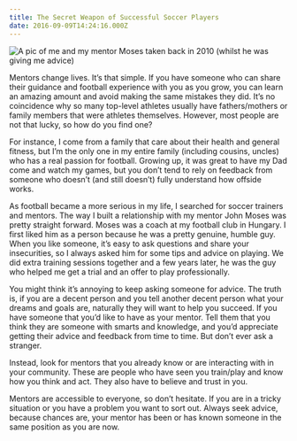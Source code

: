 ```yaml
---
title: The Secret Weapon of Successful Soccer Players
date: 2016-09-09T14:24:16.000Z
---
```

![A pic of me and my mentor Moses taken back in 2010 (whilst he was giving me advice)](/img/blog/me-and-moses.jpg)

Mentors change lives. It’s that simple. If you have someone who can share their guidance and football experience with you as you grow, you can learn an amazing amount and avoid making the same mistakes they did. It’s no coincidence why so many top-level athletes usually have fathers/mothers or family members that were athletes themselves. However, most people are not that lucky, so how do you find one?

For instance, I come from a family that care about their health and general fitness, but I’m the only one in my entire family (including cousins, uncles) who has a real passion for football. Growing up, it was great to have my Dad come and watch my games, but you don’t tend to rely on feedback from someone who doesn’t (and still doesn’t) fully understand how offside works.

As football became a more serious in my life, I searched for soccer trainers and mentors. The way I built a relationship with my mentor John Moses was pretty straight forward. Moses was a coach at my football club in Hungary. I first liked him as a person because he was a pretty genuine, humble guy. When you like someone, it’s easy to ask questions and share your insecurities, so I always asked him for some tips and advice on playing. We did extra training sessions together and a few years later, he was the guy who helped me get a trial and an offer to play professionally.

You might think it’s annoying to keep asking someone for advice. The truth is, if you are a decent person and you tell another decent person what your dreams and goals are, naturally they will want to help you succeed. If you have someone that you’d like to have as your mentor. Tell them that you think they are someone with smarts and knowledge, and you’d appreciate getting their advice and feedback from time to time. But don’t ever ask a stranger.

Instead, look for mentors that you already know or are interacting with in your community. These are people who have seen you train/play and know how you think and act. They also have to believe and trust in you.

Mentors are accessible to everyone, so don’t hesitate. If you are in a tricky situation or you have a problem you want to sort out. Always seek advice, because chances are, your mentor has been or has known someone in the same position as you are now.
